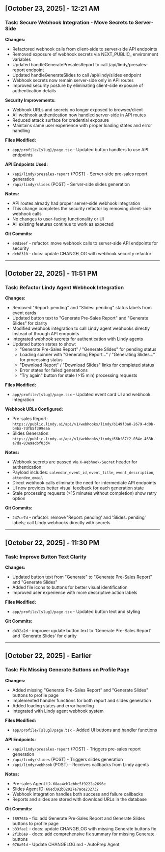 ## [October 23, 2025] - 12:21 AM

### Task: Secure Webhook Integration - Move Secrets to Server-Side

**Changes:**
- Refactored webhook calls from client-side to server-side API endpoints
- Removed exposure of webhook secrets via NEXT_PUBLIC_ environment variables
- Updated handleGeneratePresalesReport to call /api/lindy/presales-report endpoint
- Updated handleGenerateSlides to call /api/lindy/slides endpoint
- Webhook secrets now remain server-side only in API routes
- Improved security posture by eliminating client-side exposure of authentication details

**Security Improvements:**
- Webhook URLs and secrets no longer exposed to browser/client
- All webhook authentication now handled server-side in API routes
- Reduced attack surface for credential exposure
- Maintains same user experience with proper loading states and error handling

**Files Modified:**
- `app/profile/[slug]/page.tsx` - Updated button handlers to use API endpoints

**API Endpoints Used:**
- `/api/lindy/presales-report` (POST) - Server-side pre-sales report generation
- `/api/lindy/slides` (POST) - Server-side slides generation

**Notes:**
- API routes already had proper server-side webhook integration
- This change completes the security refactor by removing client-side webhook calls
- No changes to user-facing functionality or UI
- All existing features continue to work as expected

**Git Commits:**
- `e0d1eef` - refactor: move webhook calls to server-side API endpoints for security
- `dcb8310` - docs: update CHANGELOG with webhook security refactor

---

## [October 22, 2025] - 11:51 PM
### Task: Refactor Lindy Agent Webhook Integration
**Changes:**
- Removed "Report: pending" and "Slides: pending" status labels from event cards
- Updated button text to "Generate Pre-Sales Report" and "Generate Slides" for clarity
- Modified webhook integration to call Lindy agent webhooks directly instead of through API endpoints
- Integrated webhook secrets for authentication with Lindy agents
- Updated button states to show:
  - "Generate Pre-Sales Report" / "Generate Slides" for pending status
  - Loading spinner with "Generating Report..." / "Generating Slides..." for processing status
  - "Download Report" / "Download Slides" links for completed status
  - Error states for failed generations
  - "Try again" button for stale (>15 min) processing requests

**Files Modified:**
- `app/profile/[slug]/page.tsx` - Updated event card UI and webhook integration

**Webhook URLs Configured:**
- Pre-sales Report: `https://public.lindy.ai/api/v1/webhooks/lindy/b149f3a8-2679-4d0b-b4ba-7dfb5f399eaa`
- Slides Generation: `https://public.lindy.ai/api/v1/webhooks/lindy/66bf87f2-034e-463b-a7da-83e9adbf03d4`

**Notes:**
- Webhook secrets are passed via `X-Webhook-Secret` header for authentication
- Payload includes: `calendar_event_id`, `event_title`, `event_description`, `attendee_email`
- Direct webhook calls eliminate the need for intermediate API endpoints
- UI now provides better visual feedback for each generation state
- Stale processing requests (>15 minutes without completion) show retry option

**Git Commits:**
- `247ce7d` - refactor: remove 'Report: pending' and 'Slides: pending' labels; call Lindy webhooks directly with secrets

---

## [October 22, 2025] - 11:30 PM
### Task: Improve Button Text Clarity
**Changes:**
- Updated button text from "Generate" to "Generate Pre-Sales Report" and "Generate Slides"
- Added file icons to buttons for better visual identification
- Improved user experience with more descriptive action labels

**Files Modified:**
- `app/profile/[slug]/page.tsx` - Updated button text and styling

**Git Commits:**
- `d432a2d` - improve: update button text to 'Generate Pre-Sales Report' and 'Generate Slides' for clarity

---

## [October 22, 2025] - Earlier
### Task: Fix Missing Generate Buttons on Profile Page
**Changes:**
- Added missing "Generate Pre-Sales Report" and "Generate Slides" buttons to profile page
- Implemented handler functions for both report and slides generation
- Added loading states and error handling
- Integrated with Lindy agent webhook system

**Files Modified:**
- `app/profile/[slug]/page.tsx` - Added UI buttons and handler functions

**API Endpoints:**
- `/api/lindy/presales-report` (POST) - Triggers pre-sales report generation
- `/api/lindy/slides` (POST) - Triggers slides generation
- `/api/lindy/webhook` (POST) - Receives callbacks from Lindy agents

**Notes:**
- Pre-sales Agent ID: `68aa4cb7ebbc5f9222a2696e`
- Slides Agent ID: `68ed392b02927e7ace232732`
- Webhook integration handles both success and failure callbacks
- Reports and slides are stored with download URLs in the database

**Git Commits:**
- `f89763b` - fix: add Generate Pre-Sales Report and Generate Slides buttons to profile page
- `b33fae1` - docs: update CHANGELOG with missing Generate buttons fix
- `2f1b6a9` - docs: add comprehensive fix summary for missing Generate buttons
- `076a01d` - Update CHANGELOG.md - AutoPrep Agent
